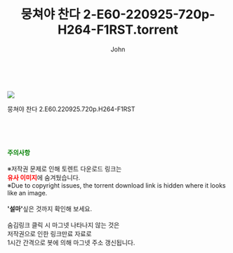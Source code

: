 ﻿---
layout: post
title:  "    뭉쳐야 찬다 2-E60-220925-720p-H264-F1RST.torrent"
author: John
categories: [ TV ]
tags: [  ]
image: https://torrentrj55.com/uploadfile/full/1fbe97b6a7cc2989b65893088d1b817cef1448fc.jpg 
description: "    뭉쳐야 찬다 2-E60-220925-720p-H264-F1RST torrent 정보 공유"
toc: true
toc_sticky: true
---

<br>
<p><img src="https://torrentrj55.com/uploadfile/full/1fbe97b6a7cc2989b65893088d1b817cef1448fc.jpg"/></p>
 뭉쳐야 찬다 2.E60.220925.720p.H264-F1RST  
    
<br><br><br>
<p data-ke-size="size16"><b><span style="color: green;">주의사항</span></b><br /><br />※저작권 문제로 인해 토렌트 다운로드 링크는<br /><b><span style="color: red;">유사 이미지</span></b>에 숨겨뒀습니다.<br />※Due to copyright issues, the torrent download link is hidden where it looks like an image.<br /><br /><b>'설마'</b>싶은 것까지 확인해 보세요.<br /><br />숨김링크 클릭 시 마그넷 나타나지 않는 것은<br />저작권으로 인한 링크만료 자료로<br />1시간 간격으로 봇에 의해 마그넷 주소 갱신됩니다.</p>
